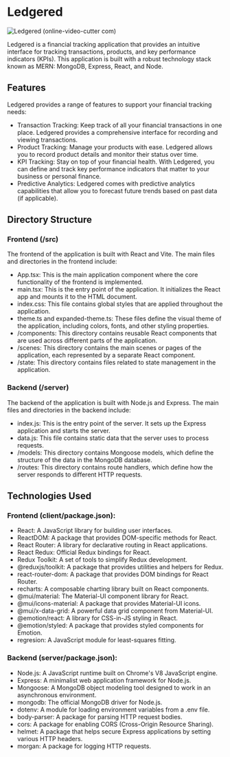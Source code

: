 # Ledgered
![Ledgered (online-video-cutter com)](https://github.com/LeeAaron702/Ledgered/assets/112150883/b328c8b4-a1c0-4e21-8f7f-e787217e7cdb)

Ledgered is a financial tracking application that provides an intuitive interface for tracking transactions, products, and key performance indicators (KPIs). This application is built with a robust technology stack known as MERN: MongoDB, Express, React, and Node.

## Features
Ledgered provides a range of features to support your financial tracking needs:

- Transaction Tracking: Keep track of all your financial transactions in one place. Ledgered provides a comprehensive interface for recording and viewing transactions.
- Product Tracking: Manage your products with ease. Ledgered allows you to record product details and monitor their status over time.
- KPI Tracking: Stay on top of your financial health. With Ledgered, you can define and track key performance indicators that matter to your business or personal finance.
- Predictive Analytics: Ledgered comes with predictive analytics capabilities that allow you to forecast future trends based on past data (if applicable).

## Directory Structure
### Frontend (/src)
The frontend of the application is built with React and Vite. The main files and directories in the frontend include:

- App.tsx: This is the main application component where the core functionality of the frontend is implemented.
- main.tsx: This is the entry point of the application. It initializes the React app and mounts it to the HTML document.
- index.css: This file contains global styles that are applied throughout the application.
- theme.ts and expanded-theme.ts: These files define the visual theme of the application, including colors, fonts, and other styling properties.
- /components: This directory contains reusable React components that are used across different parts of the application.
- /scenes: This directory contains the main scenes or pages of the application, each represented by a separate React component.
- /state: This directory contains files related to state management in the application.

### Backend (/server)
The backend of the application is built with Node.js and Express. The main files and directories in the backend include:

- index.js: This is the entry point of the server. It sets up the Express application and starts the server.
- data.js: This file contains static data that the server uses to process requests.
- /models: This directory contains Mongoose models, which define the structure of the data in the MongoDB database.
- /routes: This directory contains route handlers, which define how the server responds to different HTTP requests.

## Technologies Used
### Frontend (client/package.json):

- React: A JavaScript library for building user interfaces.
- ReactDOM: A package that provides DOM-specific methods for React.
- React Router: A library for declarative routing in React applications.
- React Redux: Official Redux bindings for React.
- Redux Toolkit: A set of tools to simplify Redux development.
- @reduxjs/toolkit: A package that provides utilities and helpers for Redux.
- react-router-dom: A package that provides DOM bindings for React Router.
- recharts: A composable charting library built on React components.
- @mui/material: The Material-UI component library for React.
- @mui/icons-material: A package that provides Material-UI icons.
- @mui/x-data-grid: A powerful data grid component from Material-UI.
- @emotion/react: A library for CSS-in-JS styling in React.
- @emotion/styled: A package that provides styled components for Emotion.
- regresion: A JavaScript module for least-squares fitting.
### Backend (server/package.json):

- Node.js: A JavaScript runtime built on Chrome's V8 JavaScript engine.
- Express: A minimalist web application framework for Node.js.
- Mongoose: A MongoDB object modeling tool designed to work in an asynchronous environment.
- mongodb: The official MongoDB driver for Node.js.
- dotenv: A module for loading environment variables from a .env file.
- body-parser: A package for parsing HTTP request bodies.
- cors: A package for enabling CORS (Cross-Origin Resource Sharing).
- helmet: A package that helps secure Express applications by setting various HTTP headers.
- morgan: A package for logging HTTP requests.
